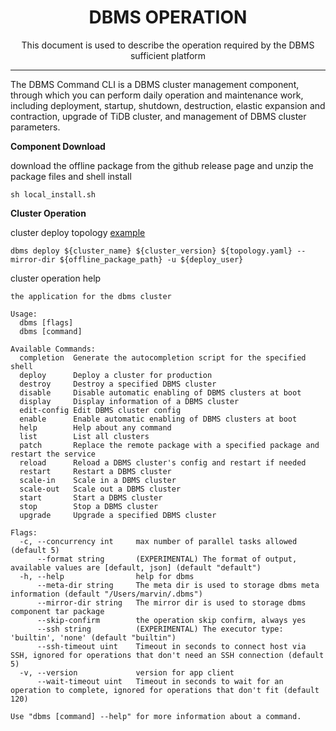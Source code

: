 <h1 align="center">
  DBMS OPERATION
</h1>
<p align="center">
    This document is used to describe the operation required by the DBMS sufficient platform
</p>

-------
The DBMS Command CLI is a DBMS cluster management component, through which you can perform daily operation and maintenance work, including deployment, startup, shutdown, destruction, elastic expansion and contraction, upgrade of TiDB cluster, and management of DBMS cluster parameters.

**Component Download**

download the offline package from the github release page and unzip the package files and shell install
```shell
sh local_install.sh
```

**Cluster Operation**

cluster deploy topology [example](../example/topology.yaml)  
```shell
dbms deploy ${cluster_name} ${cluster_version} ${topology.yaml} --mirror-dir ${offline_package_path} -u ${deploy_user} 
```

cluster operation help

```shell
the application for the dbms cluster

Usage:
  dbms [flags]
  dbms [command]

Available Commands:
  completion  Generate the autocompletion script for the specified shell
  deploy      Deploy a cluster for production
  destroy     Destroy a specified DBMS cluster
  disable     Disable automatic enabling of DBMS clusters at boot
  display     Display information of a DBMS cluster
  edit-config Edit DBMS cluster config
  enable      Enable automatic enabling of DBMS clusters at boot
  help        Help about any command
  list        List all clusters
  patch       Replace the remote package with a specified package and restart the service
  reload      Reload a DBMS cluster's config and restart if needed
  restart     Restart a DBMS cluster
  scale-in    Scale in a DBMS cluster
  scale-out   Scale out a DBMS cluster
  start       Start a DBMS cluster
  stop        Stop a DBMS cluster
  upgrade     Upgrade a specified DBMS cluster

Flags:
  -c, --concurrency int     max number of parallel tasks allowed (default 5)
      --format string       (EXPERIMENTAL) The format of output, available values are [default, json] (default "default")
  -h, --help                help for dbms
      --meta-dir string     The meta dir is used to storage dbms meta information (default "/Users/marvin/.dbms")
      --mirror-dir string   The mirror dir is used to storage dbms component tar package
      --skip-confirm        the operation skip confirm, always yes
      --ssh string          (EXPERIMENTAL) The executor type: 'builtin', 'none' (default "builtin")
      --ssh-timeout uint    Timeout in seconds to connect host via SSH, ignored for operations that don't need an SSH connection (default 5)
  -v, --version             version for app client
      --wait-timeout uint   Timeout in seconds to wait for an operation to complete, ignored for operations that don't fit (default 120)

Use "dbms [command] --help" for more information about a command.
```
